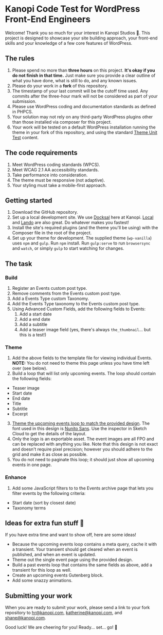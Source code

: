 # Kanopi Code Test for WordPress Front-End Engineers
Welcome! Thank you so much for your interest in Kanopi Studios :herb:. This project is designed to showcase your site building approach, your front-end skills and your knowledge of a few core features of WordPress.


## The rules
1. Please spend no more than **three hours** on this project. **It's okay if you do not finish in that time.** Just make sure you provide a clear outline of what you have done, what is still to do, and any known issues.
2. Please do your work in a **fork** of this repository.
3. The timestamp of your last commit will be the cutoff time used. Any commits after the three-hour mark will not be considered as part of your submission.
4. Please use WordPress coding and documentation standards as defined in PHPCS.
6. Your solution may not rely on any third-party WordPress plugins other than those installed via composer for this project.
7. Your work will be tested on a default WordPress installation running the theme in your fork of this repository, and using the standard [Theme Unit Test](https://codex.wordpress.org/Theme_Unit_Test) content.

## The code requirements
1. Meet WordPress coding standards (WPCS).
2. Meet WCAG 2.1 AA accessibility standards.
3. Take performance into consideration.
4. The theme must be responsive (not adaptive).
5. Your styling must take a mobile-first approach.

## Getting started
1. Download the GitHub repository.
2. Set up a local development site. We use [Docksal](https://docksal.io/) here at Kanopi. [Local](https://localwp.com/) and [Lando](https://lando.dev/) are also great. Do whatever makes you fastest!
3. Install the site's required plugins (and the theme you'll be using) with the Composer file in the root of the project.
4. Set up your theme for development. The supplied theme (`wp-vanilla`) uses `npm` and `gulp`. Run `npm` install. Run `gulp:serve` to run `browsersync` and `watch`, or simply `gulp` to start watching for changes.


## The task

### Build
1. Register an Events custom post type.
2. Remove comments from the Events custom post type.
3. Add a Events Type custom Taxonomy.
4. Add the Events Type taxonomy to the Events custom post type.
5. Using Advanced Custom Fields, add the following fields to Events:
    1. Add a start date
    2. Add a end date
    3. Add a subtitle
    4. Add a teaser image field (yes, there's always `the_thumbnail`... but this is a test!)

### Theme
1. Add the above fields to the template file for viewing individual Events. **NOTE:** You do not need to theme this page unless you have time left over (see below).
2. Build a loop that will list only upcoming events. The loop should contain the following fields:
  * Teaser image
  * Start date
  * End date
  * Title
  * Subtitle
  * Excerpt
3. [Theme the upcoming events loop to match the provided design](https://www.sketch.com/s/4f740b69-695e-4bf2-a6f7-4a8d52e76b69). The font used in this design is [Nunito Sans](https://fonts.google.com/specimen/Nunito+Sans). Use the inspector in Sketch Cloud to get the details of the layout.
3. Only the logo is an exportable asset. The event images are all FPO and can be replaced with anything you like. Note that this design is not exact and doesn't require pixel precision; however you should adhere to the grid and make it as close as possible.
3. You do not need to paginate this loop; it should just show all upcoming events in one page.

### Enhance
1. Add some JavaScript filters to to the Events archive page that lets you filter events by the following criteria:
  * Start date (sort by closest date)
  * Taxonomy terms

## Ideas for extra fun stuff :tada:
If you have extra time and want to show off, here are some ideas!
* Because the upcoming events loop contains a meta query, cache it with a transient. Your transient should get cleared when an event is published, and when an event is updated.
* Theme out the single event page using the provided design.
* Build a past events loop that contains the same fields as above, add a transient for this loop as well.
* Create an upcoming events Gutenberg block.
* Add some snazzy animations.

## Submitting your work
When you are ready to submit your work, please send a link to your fork repository to hr@kanopi.com, katherine@kanopi.com, and shane@kanopi.com.

Good luck! We are cheering for you! Ready... set... go! :checkered_flag:
